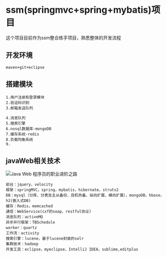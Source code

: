 # ssm(springmvc+spring+mybatis)项目

这个项目目前作为ssm整合练手项目，熟悉整体的开发流程

## 开发环境

	maven+git+eclipse
	
## 搭建模块

	1.用户注册和登录模块			
	2.验证码识别				
	3.邮箱发送队列					
	
	4.消息队列
	5.搜索引擎
	6.nosql数据库-mongoDB
	7.缓存系统-redis
	8.负载均衡系统
	9.

## javaWeb相关技术
	
![Java Web 程序员的职业进阶之路 ](http://7xljab.com1.z0.glb.clouddn.com/%E4%B8%8D%E5%8D%9C%E4%B8%AA%E4%BA%BA%E5%8D%9A%E5%AE%A2%2Fimage%2FJava%20Web%20%E7%A8%8B%E5%BA%8F%E5%91%98%E7%9A%84%E8%81%8C%E4%B8%9A%E8%BF%9B%E9%98%B6%E4%B9%8B%E8%B7%AF%20.png)

	前台：jquery，velocity 
	框架：springMVC，spring，mybatis，hibernate，struts2 
	DB：mysql（分库、分表及主从备份、双机热备、纵向扩展、横向扩展），mongoDB，hbase，h2(嵌入式DB) 
	缓存：Redis，memcached 
	通信：WebService(cxf的soap、restful协议) 
	消息队列：activeMQ 
	异步并行框架：TBSchedule 
	worker：quartz 
	工作流：activity 
	搜索引擎：lucene，基于lucene封装的solr 
	集群技术：hadoop 
	开发工具：eclipse，myeclipse，IntelliJ IDEA，sublime,editplus
	
	
	
